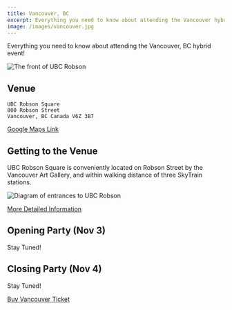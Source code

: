 ```yaml
---
title: Vancouver, BC
excerpt: Everything you need to know about attending the Vancouver hybrid event!
image: /images/vancouver.jpg
---
```

Everything you need to know about attending the Vancouver, BC hybrid event!

![The front of UBC Robson](/images/conf/ubc-front.jpg)
## Venue

```
UBC Robson Square
800 Robson Street
Vancouver, BC Canada V6Z 3B7
```

[Google Maps Link](https://goo.gl/maps/TpEYenysDKrbR2fQ9)

## Getting to the Venue

UBC Robson Square is conveniently located on Robson Street by the Vancouver Art Gallery, and within walking distance of three SkyTrain stations.

![Diagram of entrances to UBC Robson](https://robsonsquare.ubc.ca/files/2018/02/map-780x780.jpg)

[More Detailed Information](https://robsonsquare.ubc.ca/contact-directions/)

## Opening Party (Nov 3)

Stay Tuned!
## Closing Party (Nov 4)

Stay Tuned!

<div class="cta"><a href="https://ti.to/event-loop/cascadiajs-2021">Buy Vancouver Ticket</a></div>